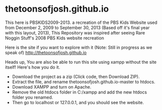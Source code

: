 # thetoonsofjosh.github.io
This here is PBSKIDS2009-2013.
a recreation of the PBS Kids Website used from December 2, 2009 to September 30, 2013 (Based off it's final year with this layout, 2013), This Repository was inspired after seeing Rare Noggin Stuff's 2008 PBS Kids website recreation

Here is the site if you want to explore with it (Note: Still in progress as we speak of)
http://thetoonsofjosh.github.io

Heads up, You are also be able to run this site using xampp without the site itself! Here's how you do it.

- Download the project as a zip (Click code, then Download ZIP).
- Extract the file, and rename thetoonsofjosh.github.io-master to htdocs.
- Download XAMPP and turn on Apache.
- Remove the old htdocs folder in C:/xampp and add the new htdocs folder you renamed.
- Then go to localhost or 127.0.0.1, and you should see the website.
